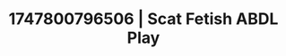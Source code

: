 ---
categories:
- Femme domination
- Cosmic sensuality
- Latina
- Lace and desire
- Public flashing
image: /assets/images/1747800796506.jpg
layout: post
seo:
  description: Featured content with high-quality Scat Fetish, ABDL Play. HD images
    available.
  keywords: Scat Fetish, ABDL Play
  og_image: /assets/images/1747800796506.jpg
  schema_type: VisualArtwork
tags:
- ABDL Play
- '#1747800796506'
- Scat Fetish
title: 1747800796506 | Scat Fetish ABDL Play
---